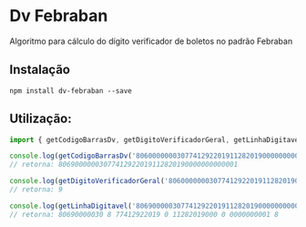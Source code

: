 # Dv Febraban
 Algoritmo para cálculo do dígito verificador de boletos no padrão Febraban
 
## Instalação

```npm install dv-febraban --save```

## Utilização:

```javascript
import { getCodigoBarrasDv, getDigitoVerificadorGeral, getLinhaDigitavel } from 'dv-febraban'

console.log(getCodigoBarrasDv('80600000003077412922019112820190000000000001'));
// retorna: 80690000003077412922019112820190000000000001

console.log(getDigitoVerificadorGeral('80600000003077412922019112820190000000000001'));
// retorna: 9

console.log(getLinhaDigitavel('8069000003077412922019112820190000000000001'));
// retorna: 80690000030 8 77412922019 0 11282019000 0 0000000001 8
```
